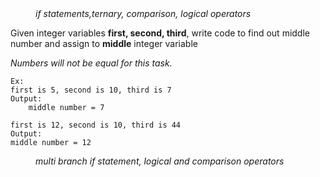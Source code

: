 <div class="hint" title="Practice topics">
  <i style="padding-left: 40px;">if statements,ternary, comparison, logical operators</i>
</div>

Given integer variables **first, second, third**, write code to find out middle number
and assign to **middle** integer variable

_Numbers will not be equal for this task._ 
   
    Ex:
    first is 5, second is 10, third is 7
    Output:
        middle number = 7

    first is 12, second is 10, third is 44
    Output:
    middle number = 12
<div class="hint">
  <i style="padding-left: 40px;">multi branch if statement, logical and comparison operators</i>
</div>
